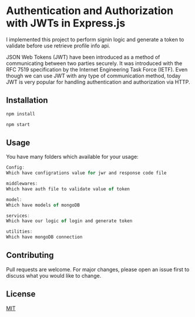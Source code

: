 # Authentication and Authorization with JWTs in Express.js
I implemented this project to perform signin logic and generate a token to validate before use retrieve profile info api.

JSON Web Tokens (JWT) have been introduced as a method of communicating between two parties securely. It was introduced with the RFC 7519 specification by the Internet Engineering Task Force (IETF).
Even though we can use JWT with any type of communication method, today JWT is very popular for handling authentication and authorization via HTTP.

## Installation

```bash
npm install
```
```bash
npm start
```

## Usage
You have many folders which available for your usage:

```js
Config:
Which have configrations value for jwr and response code file
```
```js
middlewares:
Which have auth file to validate value of token
```
```js
model:
Which have models of mongoDB
```
```js
services:
Which have our logic of login and generate token
```
```js
utilities:
Which have mongoDB connection
```
## Contributing
Pull requests are welcome. For major changes, please open an issue first to discuss what you would like to change.

## License
[MIT](https://choosealicense.com/licenses/mit/)